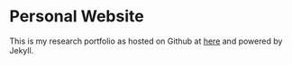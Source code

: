 # Personal Website

This is my research portfolio as hosted on Github at [here](http://dian-lun-lin.github.io) and powered by Jekyll.

```
